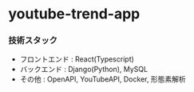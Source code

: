 # youtube-trend-app

### 技術スタック
* フロントエンド : React(Typescript)
* バックエンド : Django(Python), MySQL
* その他 : OpenAPI, YouTubeAPI, Docker, 形態素解析
